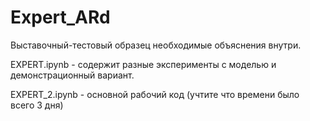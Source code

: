 # Expert_ARd

Выставочный-тестовый образец необходимые объяснения внутри.

EXPERT.ipynb - содержит разные эксперименты с моделью и демонстрационный вариант.

EXPERT_2.ipynb - основной рабочий код (учтите что времени было всего 3 дня)
